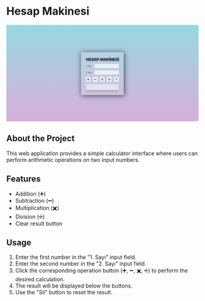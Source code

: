 # Hesap Makinesi

<div align="center">
  <img src="./hesap_makinesi.gif" />
</div>

## About the Project

This web application provides a simple calculator interface where users can perform arithmetic operations on two input numbers.

## Features

- Addition (➕)
- Subtraction (➖)
- Multiplication (✖️)
- Division (➗)
- Clear result button

## Usage

1. Enter the first number in the "1. Sayı" input field.
2. Enter the second number in the "2. Sayı" input field.
3. Click the corresponding operation button (➕, ➖, ✖️, ➗) to perform the desired calculation.
4. The result will be displayed below the buttons.
5. Use the "Sil" button to reset the result.